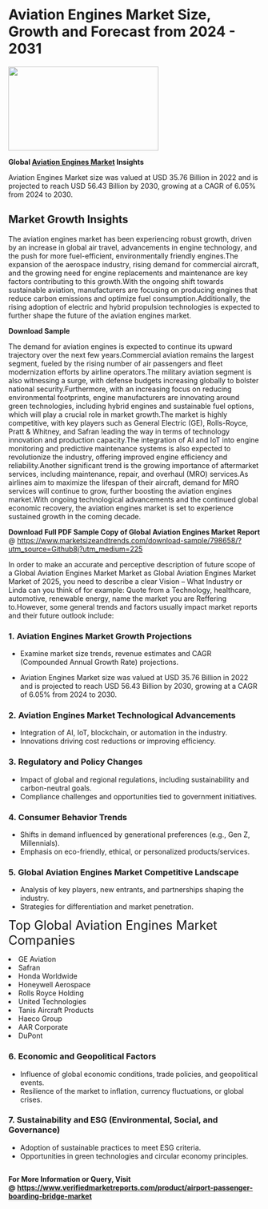 <H1>Aviation Engines Market Size, Growth and Forecast from 2024 - 2031</H1><img class="aligncenter size-medium wp-image-584254" src="https://thirdeyenews.in/wp-content/uploads/2024/09/Global-Market-Research-300x168.jpeg" alt="" width="300" height="168" /><p><strong>Global&nbsp;<a href="https://www.marketsizeandtrends.com/download-sample/798658/?utm_source=Github8j?utm_medium=225">Aviation Engines Market</a> Insights</strong></p><p>Aviation Engines Market size was valued at USD 35.76 Billion in 2022 and is projected to reach USD 56.43 Billion by 2030, growing at a CAGR of 6.05% from 2024 to 2030.</p><p><h2>Market Growth Insights</h2> <p>The aviation engines market has been experiencing robust growth, driven by an increase in global air travel, advancements in engine technology, and the push for more fuel-efficient, environmentally friendly engines.The expansion of the aerospace industry, rising demand for commercial aircraft, and the growing need for engine replacements and maintenance are key factors contributing to this growth.With the ongoing shift towards sustainable aviation, manufacturers are focusing on producing engines that reduce carbon emissions and optimize fuel consumption.Additionally, the rising adoption of electric and hybrid propulsion technologies is expected to further shape the future of the aviation engines market.</p> <p><strong>Download Sample</strong></p> <p>The demand for aviation engines is expected to continue its upward trajectory over the next few years.Commercial aviation remains the largest segment, fueled by the rising number of air passengers and fleet modernization efforts by airline operators.The military aviation segment is also witnessing a surge, with defense budgets increasing globally to bolster national security.Furthermore, with an increasing focus on reducing environmental footprints, engine manufacturers are innovating around green technologies, including hybrid engines and sustainable fuel options, which will play a crucial role in market growth.The market is highly competitive, with key players such as General Electric (GE), Rolls-Royce, Pratt & Whitney, and Safran leading the way in terms of technology innovation and production capacity.The integration of AI and IoT into engine monitoring and predictive maintenance systems is also expected to revolutionize the industry, offering improved engine efficiency and reliability.Another significant trend is the growing importance of aftermarket services, including maintenance, repair, and overhaul (MRO) services.As airlines aim to maximize the lifespan of their aircraft, demand for MRO services will continue to grow, further boosting the aviation engines market.With ongoing technological advancements and the continued global economic recovery, the aviation engines market is set to experience sustained growth in the coming decade.</p> <p><span class=""><strong>Download Full PDF Sample Copy of Global Aviation Engines Market Report</strong> @ <a href="https://www.marketsizeandtrends.com/download-sample/798658/?utm_source=Github8j?utm_medium=225" target="_blank">https://www.marketsizeandtrends.com/download-sample/798658/?utm_source=Github8j?utm_medium=225</a></span></p><p>In order to make an accurate and perceptive description of future scope of a Global&nbsp;Aviation Engines Market Market as Global&nbsp;Aviation Engines Market Market of 2025, you need to describe a clear Vision &ndash; What Industry or Linda can you think of for example: Quote from a Technology, healthcare, automotive, renewable energy, name the market you are Reffering to.However, some general trends and factors usually impact market reports and their future outlook include:</p><h3>1.&nbsp;<strong>Aviation Engines Market Growth Projections</strong></h3><ul><li>Examine market size trends, revenue estimates and CAGR (Compounded Annual Growth Rate) projections.</li><li><p>Aviation Engines Market size was valued at USD 35.76 Billion in 2022 and is projected to reach USD 56.43 Billion by 2030, growing at a CAGR of 6.05% from 2024 to 2030.</p></li></ul><h3>2.&nbsp;<strong>Aviation Engines Market Technological Advancements</strong></h3><ul><li>Integration of AI, IoT, blockchain, or automation in the industry.</li><li>Innovations driving cost reductions or improving efficiency.</li></ul><h3>3.&nbsp;<strong>Regulatory and Policy Changes</strong></h3><ul><li>Impact of global and regional regulations, including sustainability and carbon-neutral goals.</li><li>Compliance challenges and opportunities tied to government initiatives.</li></ul><h3>4.&nbsp;<strong>Consumer Behavior Trends</strong></h3><ul><li>Shifts in demand influenced by generational preferences (e.g., Gen Z, Millennials).</li><li>Emphasis on eco-friendly, ethical, or personalized products/services.</li></ul><h3>5.&nbsp;<strong>Global Aviation Engines Market Competitive Landscape</strong></h3><ul><li>Analysis of key players, new entrants, and partnerships shaping the industry.</li><li>Strategies for differentiation and market penetration.</li></ul><p data-pm-slice="1 1 []"><span style="color: inherit; font-family: inherit; font-size: 25px;">Top Global Aviation Engines Market Companies</span></p><div class="" data-test-id=""><p><li>GE Aviation</li><li> Safran</li><li> Honda Worldwide</li><li> Honeywell Aerospace</li><li> Rolls Royce Holding</li><li> United Technologies</li><li> Tanis Aircraft Products</li><li> Haeco Group</li><li> AAR Corporate</li><li> DuPont</li></p></div><h3>6.&nbsp;<strong>Economic and Geopolitical Factors</strong></h3><ul><li>Influence of global economic conditions, trade policies, and geopolitical events.</li><li>Resilience of the market to inflation, currency fluctuations, or global crises.</li></ul><h3>7.&nbsp;<strong>Sustainability and ESG (Environmental, Social, and Governance)</strong></h3><ul><li>Adoption of sustainable practices to meet ESG criteria.</li><li>Opportunities in green technologies and circular economy principles.</li></ul><h2><strong style="font-size: 14px;">For More Information or Query, Visit @&nbsp;</strong><a style="background-color: #ffffff; font-size: 14px;" href="https://www.marketsizeandtrends.com/report/aviation-engines-market/" target="_blank">https://www.verifiedmarketreports.com/product/airport-passenger-boarding-bridge-market</a></h2>